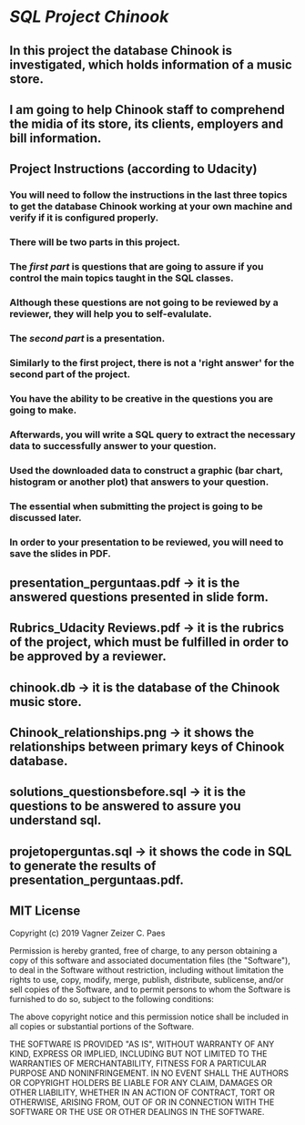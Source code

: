 # *SQL Project Chinook*

## In this project the database Chinook is investigated, which holds information of a music store.
## I am going to help Chinook staff to comprehend the midia of its store, its clients, employers and bill information.

## Project Instructions (according to Udacity)

### You will need to follow the instructions in the last three topics to get the database Chinook working at your own machine and verify if it is configured properly.
### There will be two parts in this project.

### The _first part_ is questions that are going to assure if you control the main topics taught in the SQL classes.
### Although these questions are not going to be reviewed by a reviewer, they will help you to self-evalulate.

### The _second part_ is a presentation.
### Similarly to the first project, there is not a 'right answer' for the second part of the project.
### You have the ability to be creative in the questions you are going to make.
### Afterwards, you will write a SQL query to extract the necessary data to successfully answer to your question.
### Used the downloaded data to construct a graphic (bar chart, histogram or another plot) that answers to your question.
### The essential when submitting the project is going to be discussed later. 
### In order to your presentation to be reviewed, you will need to save the slides in PDF.

## presentation_perguntaas.pdf -> it is the answered questions presented in slide form.
## Rubrics_Udacity Reviews.pdf -> it is the rubrics of the project, which must be fulfilled in order to be approved by a reviewer.
## chinook.db -> it is the database of the Chinook music store.
## Chinook_relationships.png -> it shows the relationships between primary keys of Chinook database.
## solutions_questionsbefore.sql -> it is the questions to be answered to assure you understand sql. 
## projetoperguntas.sql -> it shows the code in SQL to generate the results of presentation_perguntaas.pdf.




## MIT License

Copyright (c) 2019 Vagner Zeizer C. Paes

Permission is hereby granted, free of charge, to any person obtaining a copy
of this software and associated documentation files (the "Software"), to deal
in the Software without restriction, including without limitation the rights
to use, copy, modify, merge, publish, distribute, sublicense, and/or sell
copies of the Software, and to permit persons to whom the Software is
furnished to do so, subject to the following conditions:

The above copyright notice and this permission notice shall be included in all
copies or substantial portions of the Software.

THE SOFTWARE IS PROVIDED "AS IS", WITHOUT WARRANTY OF ANY KIND, EXPRESS OR
IMPLIED, INCLUDING BUT NOT LIMITED TO THE WARRANTIES OF MERCHANTABILITY,
FITNESS FOR A PARTICULAR PURPOSE AND NONINFRINGEMENT. IN NO EVENT SHALL THE
AUTHORS OR COPYRIGHT HOLDERS BE LIABLE FOR ANY CLAIM, DAMAGES OR OTHER
LIABILITY, WHETHER IN AN ACTION OF CONTRACT, TORT OR OTHERWISE, ARISING FROM,
OUT OF OR IN CONNECTION WITH THE SOFTWARE OR THE USE OR OTHER DEALINGS IN THE
SOFTWARE.

